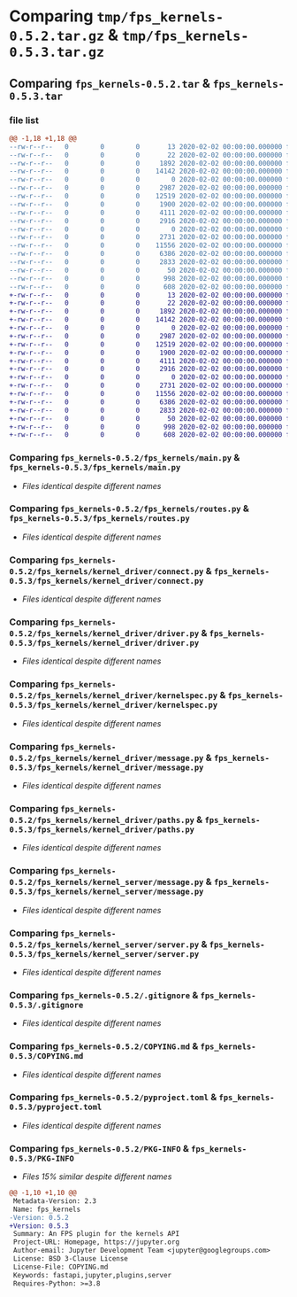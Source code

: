 # Comparing `tmp/fps_kernels-0.5.2.tar.gz` & `tmp/fps_kernels-0.5.3.tar.gz`

## Comparing `fps_kernels-0.5.2.tar` & `fps_kernels-0.5.3.tar`

### file list

```diff
@@ -1,18 +1,18 @@
--rw-r--r--   0        0        0       13 2020-02-02 00:00:00.000000 fps_kernels-0.5.2/MANIFEST.in
--rw-r--r--   0        0        0       22 2020-02-02 00:00:00.000000 fps_kernels-0.5.2/fps_kernels/__init__.py
--rw-r--r--   0        0        0     1892 2020-02-02 00:00:00.000000 fps_kernels-0.5.2/fps_kernels/main.py
--rw-r--r--   0        0        0    14142 2020-02-02 00:00:00.000000 fps_kernels-0.5.2/fps_kernels/routes.py
--rw-r--r--   0        0        0        0 2020-02-02 00:00:00.000000 fps_kernels-0.5.2/fps_kernels/kernel_driver/__init__.py
--rw-r--r--   0        0        0     2987 2020-02-02 00:00:00.000000 fps_kernels-0.5.2/fps_kernels/kernel_driver/connect.py
--rw-r--r--   0        0        0    12519 2020-02-02 00:00:00.000000 fps_kernels-0.5.2/fps_kernels/kernel_driver/driver.py
--rw-r--r--   0        0        0     1900 2020-02-02 00:00:00.000000 fps_kernels-0.5.2/fps_kernels/kernel_driver/kernelspec.py
--rw-r--r--   0        0        0     4111 2020-02-02 00:00:00.000000 fps_kernels-0.5.2/fps_kernels/kernel_driver/message.py
--rw-r--r--   0        0        0     2916 2020-02-02 00:00:00.000000 fps_kernels-0.5.2/fps_kernels/kernel_driver/paths.py
--rw-r--r--   0        0        0        0 2020-02-02 00:00:00.000000 fps_kernels-0.5.2/fps_kernels/kernel_server/__init__.py
--rw-r--r--   0        0        0     2731 2020-02-02 00:00:00.000000 fps_kernels-0.5.2/fps_kernels/kernel_server/message.py
--rw-r--r--   0        0        0    11556 2020-02-02 00:00:00.000000 fps_kernels-0.5.2/fps_kernels/kernel_server/server.py
--rw-r--r--   0        0        0     6386 2020-02-02 00:00:00.000000 fps_kernels-0.5.2/.gitignore
--rw-r--r--   0        0        0     2833 2020-02-02 00:00:00.000000 fps_kernels-0.5.2/COPYING.md
--rw-r--r--   0        0        0       50 2020-02-02 00:00:00.000000 fps_kernels-0.5.2/README.md
--rw-r--r--   0        0        0      998 2020-02-02 00:00:00.000000 fps_kernels-0.5.2/pyproject.toml
--rw-r--r--   0        0        0      608 2020-02-02 00:00:00.000000 fps_kernels-0.5.2/PKG-INFO
+-rw-r--r--   0        0        0       13 2020-02-02 00:00:00.000000 fps_kernels-0.5.3/MANIFEST.in
+-rw-r--r--   0        0        0       22 2020-02-02 00:00:00.000000 fps_kernels-0.5.3/fps_kernels/__init__.py
+-rw-r--r--   0        0        0     1892 2020-02-02 00:00:00.000000 fps_kernels-0.5.3/fps_kernels/main.py
+-rw-r--r--   0        0        0    14142 2020-02-02 00:00:00.000000 fps_kernels-0.5.3/fps_kernels/routes.py
+-rw-r--r--   0        0        0        0 2020-02-02 00:00:00.000000 fps_kernels-0.5.3/fps_kernels/kernel_driver/__init__.py
+-rw-r--r--   0        0        0     2987 2020-02-02 00:00:00.000000 fps_kernels-0.5.3/fps_kernels/kernel_driver/connect.py
+-rw-r--r--   0        0        0    12519 2020-02-02 00:00:00.000000 fps_kernels-0.5.3/fps_kernels/kernel_driver/driver.py
+-rw-r--r--   0        0        0     1900 2020-02-02 00:00:00.000000 fps_kernels-0.5.3/fps_kernels/kernel_driver/kernelspec.py
+-rw-r--r--   0        0        0     4111 2020-02-02 00:00:00.000000 fps_kernels-0.5.3/fps_kernels/kernel_driver/message.py
+-rw-r--r--   0        0        0     2916 2020-02-02 00:00:00.000000 fps_kernels-0.5.3/fps_kernels/kernel_driver/paths.py
+-rw-r--r--   0        0        0        0 2020-02-02 00:00:00.000000 fps_kernels-0.5.3/fps_kernels/kernel_server/__init__.py
+-rw-r--r--   0        0        0     2731 2020-02-02 00:00:00.000000 fps_kernels-0.5.3/fps_kernels/kernel_server/message.py
+-rw-r--r--   0        0        0    11556 2020-02-02 00:00:00.000000 fps_kernels-0.5.3/fps_kernels/kernel_server/server.py
+-rw-r--r--   0        0        0     6386 2020-02-02 00:00:00.000000 fps_kernels-0.5.3/.gitignore
+-rw-r--r--   0        0        0     2833 2020-02-02 00:00:00.000000 fps_kernels-0.5.3/COPYING.md
+-rw-r--r--   0        0        0       50 2020-02-02 00:00:00.000000 fps_kernels-0.5.3/README.md
+-rw-r--r--   0        0        0      998 2020-02-02 00:00:00.000000 fps_kernels-0.5.3/pyproject.toml
+-rw-r--r--   0        0        0      608 2020-02-02 00:00:00.000000 fps_kernels-0.5.3/PKG-INFO
```

### Comparing `fps_kernels-0.5.2/fps_kernels/main.py` & `fps_kernels-0.5.3/fps_kernels/main.py`

 * *Files identical despite different names*

### Comparing `fps_kernels-0.5.2/fps_kernels/routes.py` & `fps_kernels-0.5.3/fps_kernels/routes.py`

 * *Files identical despite different names*

### Comparing `fps_kernels-0.5.2/fps_kernels/kernel_driver/connect.py` & `fps_kernels-0.5.3/fps_kernels/kernel_driver/connect.py`

 * *Files identical despite different names*

### Comparing `fps_kernels-0.5.2/fps_kernels/kernel_driver/driver.py` & `fps_kernels-0.5.3/fps_kernels/kernel_driver/driver.py`

 * *Files identical despite different names*

### Comparing `fps_kernels-0.5.2/fps_kernels/kernel_driver/kernelspec.py` & `fps_kernels-0.5.3/fps_kernels/kernel_driver/kernelspec.py`

 * *Files identical despite different names*

### Comparing `fps_kernels-0.5.2/fps_kernels/kernel_driver/message.py` & `fps_kernels-0.5.3/fps_kernels/kernel_driver/message.py`

 * *Files identical despite different names*

### Comparing `fps_kernels-0.5.2/fps_kernels/kernel_driver/paths.py` & `fps_kernels-0.5.3/fps_kernels/kernel_driver/paths.py`

 * *Files identical despite different names*

### Comparing `fps_kernels-0.5.2/fps_kernels/kernel_server/message.py` & `fps_kernels-0.5.3/fps_kernels/kernel_server/message.py`

 * *Files identical despite different names*

### Comparing `fps_kernels-0.5.2/fps_kernels/kernel_server/server.py` & `fps_kernels-0.5.3/fps_kernels/kernel_server/server.py`

 * *Files identical despite different names*

### Comparing `fps_kernels-0.5.2/.gitignore` & `fps_kernels-0.5.3/.gitignore`

 * *Files identical despite different names*

### Comparing `fps_kernels-0.5.2/COPYING.md` & `fps_kernels-0.5.3/COPYING.md`

 * *Files identical despite different names*

### Comparing `fps_kernels-0.5.2/pyproject.toml` & `fps_kernels-0.5.3/pyproject.toml`

 * *Files identical despite different names*

### Comparing `fps_kernels-0.5.2/PKG-INFO` & `fps_kernels-0.5.3/PKG-INFO`

 * *Files 15% similar despite different names*

```diff
@@ -1,10 +1,10 @@
 Metadata-Version: 2.3
 Name: fps_kernels
-Version: 0.5.2
+Version: 0.5.3
 Summary: An FPS plugin for the kernels API
 Project-URL: Homepage, https://jupyter.org
 Author-email: Jupyter Development Team <jupyter@googlegroups.com>
 License: BSD 3-Clause License
 License-File: COPYING.md
 Keywords: fastapi,jupyter,plugins,server
 Requires-Python: >=3.8
```

